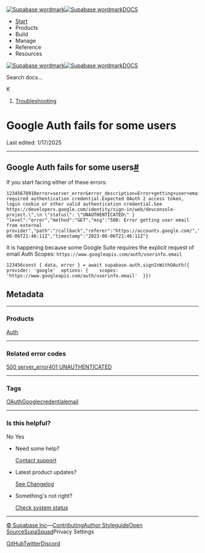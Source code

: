 [![Supabase wordmark](https://supabase.com/docs/_next/image?url=%2Fdocs%2Fsupabase-dark.svg&w=256&q=75&dpl=dpl_5BYG5BkQhU19GEfZfhcgAbeGcRQo)![Supabase wordmark](https://supabase.com/docs/_next/image?url=%2Fdocs%2Fsupabase-light.svg&w=256&q=75&dpl=dpl_5BYG5BkQhU19GEfZfhcgAbeGcRQo)DOCS](https://supabase.com/docs)

-   [Start](https://supabase.com/docs/guides/getting-started)
-   Products
-   Build
-   Manage
-   Reference
-   Resources

[![Supabase wordmark](https://supabase.com/docs/_next/image?url=%2Fdocs%2Fsupabase-dark.svg&w=256&q=75&dpl=dpl_5BYG5BkQhU19GEfZfhcgAbeGcRQo)![Supabase wordmark](https://supabase.com/docs/_next/image?url=%2Fdocs%2Fsupabase-light.svg&w=256&q=75&dpl=dpl_5BYG5BkQhU19GEfZfhcgAbeGcRQo)DOCS](https://supabase.com/docs)

Search docs...

K

1.  [Troubleshooting](https://supabase.com/docs/guides/troubleshooting)

# Google Auth fails for some users

Last edited: 1/17/2025

* * *

## Google Auth fails for some users[#](#google-auth-fails-for-some-users)

If you start facing either of these errors:

```
12345678910error=server_error&error_description=Error+getting+user+email+from+external+providerMissing required authentication credential.Expected OAuth 2 access token, login cookie or other valid authentication credential.See https://developers.google.com/identity/sign-in/web/devconsole-project.\",\n \"status\": \"UNAUTHENTICATED\" } "level":"error","method":"GET","msg":"500: Error getting user email from external provider","path":"/callback","referer":"https://accounts.google.com/","remote_addr":"x.x.X.x","time":"2023-06-06T21:46:11Z","timestamp":"2023-06-06T21:46:11Z"}
```

It is happening because some Google Suite requires the explicit request of email Auth Scopes: `https://www.googleapis.com/auth/userinfo.email`

```
123456const { data, error } = await supabase.auth.signInWithOAuth({  provider: 'google'  options: {    scopes: 'https://www.googleapis.com/auth/userinfo.email'  }})
```

## Metadata

* * *

### Products

[Auth](https://supabase.com/docs/guides/troubleshooting?products=auth)

* * *

### Related error codes

[500 server\_error](https://supabase.com/docs/guides/troubleshooting?errorCodes=500+server_error)[401 UNAUTHENTICATED](https://supabase.com/docs/guides/troubleshooting?errorCodes=401+UNAUTHENTICATED)

* * *

### Tags

[OAuth](https://supabase.com/docs/guides/troubleshooting?tags=OAuth)[Google](https://supabase.com/docs/guides/troubleshooting?tags=Google)[credential](https://supabase.com/docs/guides/troubleshooting?tags=credential)[email](https://supabase.com/docs/guides/troubleshooting?tags=email)

* * *

### Is this helpful?

No Yes

-   Need some help?
    
    [Contact support](https://supabase.com/support)
-   Latest product updates?
    
    [See Changelog](https://supabase.com/changelog)
-   Something's not right?
    
    [Check system status](https://status.supabase.com/)

* * *

[© Supabase Inc](https://supabase.com/)—[Contributing](https://github.com/supabase/supabase/blob/master/apps/docs/DEVELOPERS.md)[Author Styleguide](https://github.com/supabase/supabase/blob/master/apps/docs/CONTRIBUTING.md)[Open Source](https://supabase.com/open-source)[SupaSquad](https://supabase.com/supasquad)Privacy Settings

[GitHub](https://github.com/supabase/supabase)[Twitter](https://twitter.com/supabase)[Discord](https://discord.supabase.com/)